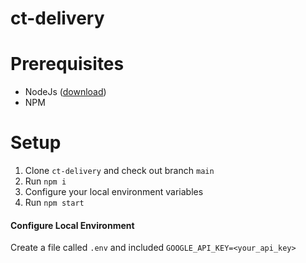 # ct-delivery

# Prerequisites
- NodeJs ([download](https://nodejs.org/en/download/))
- NPM

# Setup
1. Clone `ct-delivery` and check out branch `main`
2. Run `npm i`
3. Configure your local environment variables
4. Run `npm start`

#### Configure Local Environment
Create a file called `.env` and included `GOOGLE_API_KEY=<your_api_key>`
